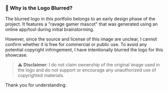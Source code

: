 ### 📛 Why is the Logo Blurred?

The blurred logo in this portfolio belongs to an early design phase of the project. It features a "ravage gamer mascot" that was generated using an online app/tool during initial brainstorming. 

However, since the source and license of this image are unclear, I cannot confirm whether it is free for commercial or public use. To avoid any potential copyright infringement, I have intentionally blurred the logo for this showcase.

> ⚠️ **Disclaimer**: I do not claim ownership of the original image used in the logo and do not support or encourage any unauthorized use of copyrighted materials.

Thank you for understanding.